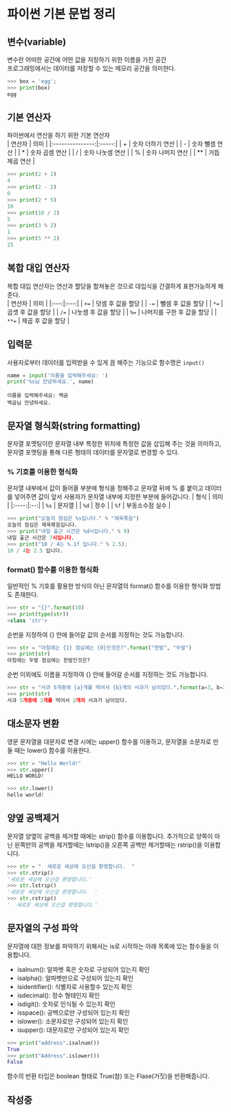 # 파이썬 기본 문법 정리

## 변수(variable)
변수란 어떠한 공간에 어떤 값을 저장하기 위한 이름을 가진 공간</br>
프로그래밍에서는 데이터를 저장할 수 있는 메모리 공간을 의미한다.
```python
>>> box = 'egg';
>>> print(box)
egg
```

## 기본 연산자
파이썬에서 연산을 하기 위한 기본 연산자</br>
|       연산자       |  의미   |
|:---------------:|:-----:|
| + | 숫자 더하기 연산 |
| - | 숫자 뺄셈 연산 |
| * | 숫자 곱셈 연산 |
| / | 숫자 나눗셈 연산 |
| % | 숫자 나머지 연산 |
| ** | 거듭제곱 연산 |
```python
>>> print(2 + 2)
4
>>> print(2 - 2)
0
>>> print(2 * 5)
10
>>> print(10 / 2)
5
>>> print(3 % 2)
1
>>> print(5 ** 2)
25
```

## 복합 대입 연산자
복합 대입 연산자는 연산과 할당을 합쳐놓은 것으로 대입식을 간결하게 표현가능하게 해준다.</br>
| 연산자 | 의미 |
|:---:|:---:|
| `+=` | 덧셈 후 값을 할당 |
| `-=` | 뺄셈 후 값을 할당 |
| `*=` | 곱셋 후 값을 할당 |
| `/=` | 나눗셈 후 값을 할당 |
| `%=` | 나머지를 구한 후 값을 할당 |
| `**=` | 제곱 후 값을 할당 |

## 입력문
사용자로부터 데이터를 입력받을 수 있게 끔 해주는 기능으로 함수명은 `input()`
```python
name = input('이름을 입력해주세요: ')
print('%s님 안녕하세요.', name)
```
```shell
이름을 입력해주세요: 백곰
백곰님 안녕하세요.
```

## 문자열 형식화(string formatting)
문자열 포맷팅이란 문자열 내부 특정한 위치에 특정한 값을 삽입해 주는 것을 의미하고, 문자열 포맷팅을 통해 다른 형태의 데이터를 문자열로 변경할 수 있다.

### % 기호를 이용한 형식화
문자열 내부에서 값이 들어올 부분에 형식을 정해주고 문자열 뒤에 % 를 붙이고 데이터를 넣어주면 값이 앞서 사용자가 문자열 내부에 지정한 부분에 들어갑니다.
|  형식  | 의미 |
|:----:|:--:|
| `%s` | 문자열 |
| `%d` |  정수  |
| `%f` | 부동소수점 실수 |
```python
>>> print("오늘의 점심은 %s입니다." % "제육볶음")
오늘의 점심은 제육볶음입니다.
>>> print("내일 출근 시간은 %d시입니다." % 9)
내일 출근 시간은 7시입니다.
>>> print("10 / 4는 %.1f 입니다." % 2.5);
10 / 4는 2.5 입니다.
```

### format() 함수를 이용한 형식화
일반적인 % 기호를 활용한 방식이 아닌 문자열의 format() 함수를 이용한 형식화 방법도 존재한다.
```python
>>> str = "{}".format(10)
>>> print(type(str))
<class 'str'>
```
순번을 지정하여 {} 안에 들어갈 값의 순서를 지정하는 것도 가능합니다.
```python
>>> str = "아침에는 {1} 점심에는 {0}인것은?".format("한발", "두발")
>>> print(str)
아침에는 두발 점심에는 한발인것은?
```
순번 이외에도 이름을 지정하여 {} 안에 들어갈 순서를 지정하는 것도 가능합니다.
```python
>>> str = "사과 5개중에 {a}개를 먹어서 {b}개의 사과가 남이있다.".format(a=3, b=2)
>>> print(str)
사과 5개중에 3개를 먹어서 2개의 사과가 남이있다.
```

## 대소문자 변환
영문 문자열을 대문자로 변경 시에는 upper() 함수를 이용하고, 문자열을 소문자로 만들 때는 lower() 함수를 이용한다.
```python
>>> str = "Hello World!"
>>> str.upper()
HELLO WORLD!
```
```python
>>> str.lower()
hello world!
```

## 양옆 공백제거
문자열 양옆의 공백을 제거할 때에는 strip() 함수를 이용합니다. 추가적으로 양쪽이 아닌 
왼쪽만의 공백을 제거할때는 lstrip()을 오른쪽 공백만 제거할때는 rstrip()을 이용합니다.
```python
>>> str = "  새로운 세상에 오신걸 환영합니다.  "
>>> str.strip()
'새로운 세상에 오신걸 환영합니다.'
>>> str.lstrip()
'새로운 세상에 오신걸 환영합니다.  '
>>> str.rstrip()
'  새로운 세상에 오신걸 환영합니다.'
```

## 문자열의 구성 파악
문자열에 대한 정보를 파악하기 위해서는 is로 시작하는 아래 목록에 있는 함수들을 이용합니다.
- isalnum(): 알파벳 혹은 숫자로 구성되어 있는지 확인 
- isalpha(): 알파벳만으로 구성되어 있는지 확인
- isidentifier(): 식별자로 사용할수 있는지 확인
- isdecimal(): 정수 형태인지 확인
- isdigit(): 숫자로 인식될 수 있는지 확인
- isspace(): 공백으로만 구성되어 있는지 확인
- islower(): 소문자로만 구성되어 있는지 확인
- isupper(): 대문자로만 구성되어 있는지 확인
```python
>>> print("address".isalnum())
True
>>> print("Address".islower())
False
```
함수의 반환 타입은 boolean 형태로 True(참) 또는 Flase(거짓)을 반환해줍니다.

## 작성중

<Comment />